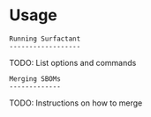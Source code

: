 # Usage

```{eval-rst}
Running Surfactant
------------------
```

TODO: List options and commands

```{eval-rst}
Merging SBOMs
-------------
```

TODO: Instructions on how to merge